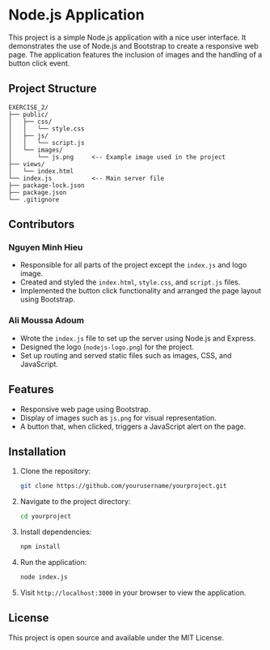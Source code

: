 
# Node.js Application

This project is a simple Node.js application with a nice user interface. It demonstrates the use of Node.js and Bootstrap to create a responsive web page. The application features the inclusion of images and the handling of a button click event.

## Project Structure

```
EXERCISE_2/
├── public/
│   ├── css/
│   │   └── style.css
│   ├── js/
│   │   └── script.js
│   └── images/
│       └── js.png     <-- Example image used in the project
├── views/
│   └── index.html
└── index.js           <-- Main server file
├── package-lock.json
├── package.json
└── .gitignore
```

## Contributors

### Nguyen Minh Hieu
- Responsible for all parts of the project except the `index.js` and logo image.
- Created and styled the `index.html`, `style.css`, and `script.js` files.
- Implemented the button click functionality and arranged the page layout using Bootstrap.

### Ali Moussa Adoum
- Wrote the `index.js` file to set up the server using Node.js and Express.
- Designed the logo (`nodejs-logo.png`) for the project.
- Set up routing and served static files such as images, CSS, and JavaScript.

## Features

- Responsive web page using Bootstrap.
- Display of images such as `js.png` for visual representation.
- A button that, when clicked, triggers a JavaScript alert on the page.

## Installation

1. Clone the repository:
   ```bash
   git clone https://github.com/yourusername/yourproject.git
   ```
   
2. Navigate to the project directory:
   ```bash
   cd yourproject
   ```

3. Install dependencies:
   ```bash
   npm install
   ```

4. Run the application:
   ```bash
   node index.js
   ```

5. Visit `http://localhost:3000` in your browser to view the application.

## License

This project is open source and available under the MIT License.